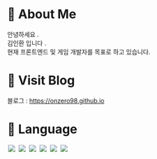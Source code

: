 # 📁 About Me

안녕하세요 .   
김인환 입니다 .   
현재 프론트엔드 및 게임 개발자를 목표로 하고 있습니다.   

# 📁 Visit Blog

블로그 : <https://onzero98.github.io>

# 📁 Language
<img src = "https://img.shields.io/badge/-python-black?style=for-the-badge&logo=Python" style="height : auto; margin-left : 2px; margin-right : 2px;"/> <img src = "https://img.shields.io/badge/-JAVA-black?style=for-the-badge&logo=JAVA" style="height : auto; margin-left : 2px; margin-right : 2px;"/>  <img src = "https://img.shields.io/badge/-JavaScript-black?style=for-the-badge&logo=javascript" style="height : auto; margin-left : 2px; margin-right : 2px;"/> <img src = "https://img.shields.io/badge/-HTML-black?style=for-the-badge&logo=html5" style="height : auto; margin-left : 2px; margin-right : 2px;"/> <img src = "https://img.shields.io/badge/-CSS-black?style=for-the-badge&logo=css3" style="height : auto; margin-left : 2px; margin-right : 2px;"/> <img src =   "https://img.shields.io/badge/-C %23%20-black?style=for-the-badge&logo=C%20Sharp" style="height : auto; margin-left : 2px; margin-right : 2px;"/>

